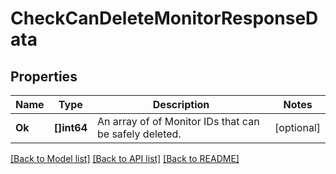 # CheckCanDeleteMonitorResponseData

## Properties

Name | Type | Description | Notes
------------ | ------------- | ------------- | -------------
**Ok** | **[]int64** | An array of of Monitor IDs that can be safely deleted. | [optional] 

[[Back to Model list]](../README.md#documentation-for-models) [[Back to API list]](../README.md#documentation-for-api-endpoints) [[Back to README]](../README.md)


